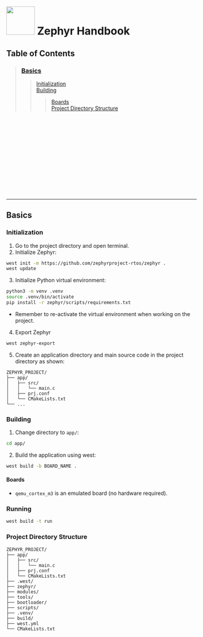 # <img src=https://www.zephyrproject.org/wp-content/uploads/2023/03/Zephyr_color-13.png width=75px> Zephyr Handbook

## Table of Contents
> ### [Basics](#basics) <br>
>> [Initialization](#initialization) <br>
>> [Building](#building) <br>
>>> [Boards](#boards) <br>
>> [Project Directory Structure](#project-directory-structure) <br>


<br><br><br><br><br><br><br><br><br><br><br><br>
<hr>

## Basics

### Initialization
1. Go to the project directory and open terminal.
2. Initialize Zephyr:
```bash
west init -m https://github.com/zephyrproject-rtos/zephyr .
west update
```
3. Initialize Python virtual environment:
```bash
python3 -m venv .venv
source .venv/bin/activate
pip install -r zephyr/scripts/requirements.txt
```
- Remember to re-activate the virtual environment when working on the project.
4. Export Zephyr
```bash
west zephyr-export
```
5. Create an application directory and main source code in the project directory as shown:
```
ZEPHYR_PROJECT/
├── app/
│   ├── src/
│   │   └── main.c          
│   ├── prj.conf             
│   └── CMakeLists.txt       
└── ...                      
```

### Building
1. Change directory to `app/`:
```bash
cd app/
```
2. Build the application using west:
```bash
west build -b BOARD_NAME .
```

#### Boards
- `qemu_cortex_m3` is an emulated board (no hardware required). 

### Running
```bash
west build -t run
```

### Project Directory Structure
```
ZEPHYR_PROJECT/
├── app/
│   ├── src/
│   │   └── main.c           
│   ├── prj.conf            
│   └── CMakeLists.txt      
├── .west/
├── zephyr/         
├── modules/          
├── tools/                
├── bootloader/   
├── scripts/           
├── .venv/      
├── build/          
├── west.yml         
└── CMakeLists.txt         
```









